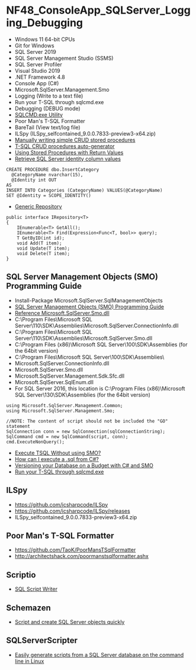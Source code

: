 # NF48_ConsoleApp_SQLServer_Logging_Debugging
+ Windows 11 64-bit CPUs
+ Git for Windows
+ SQL Server 2019
+ SQL Server Management Studio (SSMS)
+ SQL Server Profiler
+ Visual Studio 2019
+ .NET Framework 4.8
+ Console App (C#)
+ Microsoft.SqlServer.Management.Smo
+ Logging (Write to a text file)
+ Run your T-SQL through sqlcmd.exe
+ Debugging (DEBUG mode)
+ [SQLCMD.exe Utility](https://learn.microsoft.com/en-us/sql/tools/sqlcmd/sqlcmd-utility)
+ Poor Man's T-SQL Formatter
+ BareTail (View text/log file)
+ ILSpy (ILSpy_selfcontained_9.0.0.7833-preview3-x64.zip)
+ [Manually writing simple CRUD stored procedures](https://dev.to/peledzohar/t-sql-crud-procedures-auto-generator-1cl1)
+ [T-SQL CRUD procedures auto-generator](https://zoharpeled.wordpress.com/2020/02/06/t-sql-crud-procedures-auto-generator/)
+ [Using Stored Procedures with Return Values](https://www.sqlshack.com/using-stored-procedures-with-return-values/)
+ [Retrieve SQL Server identity column values](https://learn.microsoft.com/en-us/sql/connect/ado-net/retrieve-identity-or-autonumber-values)
```
CREATE PROCEDURE dbo.InsertCategory
  @CategoryName nvarchar(15),
  @Identity int OUT
AS
INSERT INTO Categories (CategoryName) VALUES(@CategoryName)
SET @Identity = SCOPE_IDENTITY()
```
+ [Generic Repository](https://www.ben-morris.com/why-the-generic-repository-is-just-a-lazy-anti-pattern/)
```
public interface IRepository<T>
{
    IEnumerable<T> GetAll();
    IEnumerable<T> Find(Expression<Func<T, bool>> query);
    T GetByID(int id);
    void Add(T item);
    void Update(T item);
    void Delete(T item);
}
```

## SQL Server Management Objects (SMO) Programming Guide
+ Install-Package Microsoft.SqlServer.SqlManagementObjects
+ [SQL Server Management Objects (SMO) Programming Guide](https://learn.microsoft.com/en-us/sql/relational-databases/server-management-objects-smo/sql-server-management-objects-smo-programming-guide)
+ [Reference Microsoft.SqlServer.Smo.dll](https://stackoverflow.com/questions/6453415/reference-microsoft-sqlserver-smo-dll)
+ C:\Program Files\Microsoft SQL Server\110\SDK\Assemblies\Microsoft.SqlServer.ConnectionInfo.dll
+ C:\Program Files\Microsoft SQL Server\110\SDK\Assemblies\Microsoft.SqlServer.Smo.dll
+ C:\Program Files (x86)\Microsoft SQL Server\100\SDK\Assemblies (for the 64bit version)
+ C:\Program Files\Microsoft SQL Server\100\SDK\Assemblies\
+ Microsoft.SqlServer.ConnectionInfo.dll
+ Microsoft.SqlServer.Smo.dll
+ Microsoft.SqlServer.Management.Sdk.Sfc.dll
+ Microsoft.SqlServer.SqlEnum.dll
+ For SQL Server 2016, this location is C:\Program Files (x86)\Microsoft SQL Server\130\SDK\Assemblies (for the 64bit version)
```
using Microsoft.SqlServer.Management.Common;
using Microsoft.SqlServer.Management.Smo;

//NOTE: The content of script should not be included the "GO" statement
SqlConnection conn = new SqlConnection(sqlConnectionString);
SqlCommand cmd = new SqlCommand(script, conn);
cmd.ExecuteNonQuery();
```
+ [Execute TSQL Without using SMO?](https://stackoverflow.com/questions/8073170/execute-tsql-without-using-smo)
+ [How can I execute a .sql from C#?](https://stackoverflow.com/questions/1449646/how-can-i-execute-a-sql-from-c)
+ [Versioning your Database on a Budget with C# and SMO](https://www.codeproject.com/Tips/639743/Versioning-your-Database-on-a-Budget-with-Csharp-a)
+ [Run your T-SQL through sqlcmd.exe](https://bitmugger.blogspot.com/2008_04_01_archive.html)

## ILSpy
+ https://github.com/icsharpcode/ILSpy
+ https://github.com/icsharpcode/ILSpy/releases
+ ILSpy_selfcontained_9.0.0.7833-preview3-x64.zip

## Poor Man's T-SQL Formatter
+ https://github.com/TaoK/PoorMansTSqlFormatter
+ http://architectshack.com/poormanstsqlformatter.ashx

## Scriptio
+ [SQL Script Writer](https://github.com/fredatgithub/Scriptio)

## Schemazen
+ [Script and create SQL Server objects quickly](https://github.com/sethreno/schemazen)

## SQLServerScripter
+ [Easily generate scripts from a SQL Server database on the command line in Linux](https://github.com/mkurz/SQLServerScripter)
